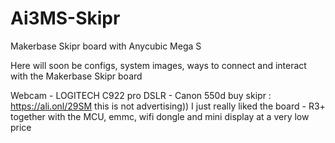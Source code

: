 # Ai3MS-Skipr
Makerbase Skipr board with Anycubic Mega S 


Here will soon be configs, system images, ways to connect and interact with the Makerbase Skipr board


Webcam - LOGITECH C922 pro
DSLR - Canon 550d
buy skipr : https://ali.onl/29SM
this is not advertising)) I just really liked the board - R3+ together with the MCU, emmc, wifi dongle and mini display at a very low price

